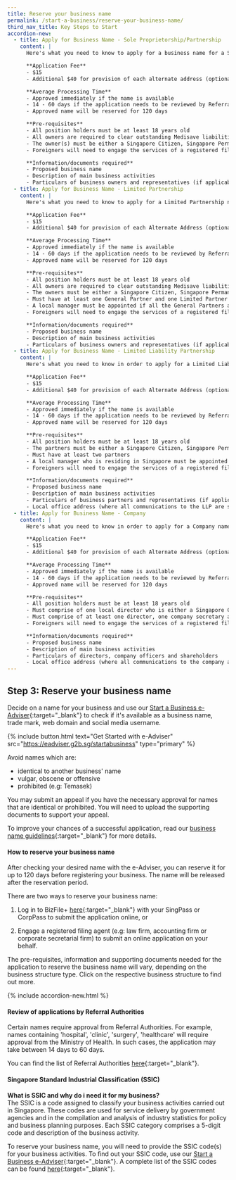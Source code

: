 ```yaml
---
title: Reserve your business name
permalink: /start-a-business/reserve-your-business-name/
third_nav_title: Key Steps to Start
accordion-new:
  - title: Apply for Business Name - Sole Proprietorship/Partnership
    content: |
      Here's what you need to know to apply for a business name for a Sole Proprietorship or Partnership.

      **Application Fee**
      - $15
      - Additional $40 for provision of each alternate address (optional)

      **Average Processing Time**
      - Approved immediately if the name is available
      - 14 - 60 days if the application needs to be reviewed by Referral Authorities
      - Approved name will be reserved for 120 days

      **Pre-requisites**
      - All position holders must be at least 18 years old
      - All owners are required to clear outstanding Medisave liabilities with CPF Board
      - The owner(s) must be either a Singapore Citizen, Singapore Permanent Resident or an EntrePass Holder
      - Foreigners will need to engage the services of a registered filing agent (e.g. a law firm, accounting firm or corporate secretarial firm) to submit the online application on your behalf.

      **Information/documents required**
      - Proposed business name
      - Description of main business activities
      - Particulars of business owners and representatives (if applicable)
  - title: Apply for Business Name - Limited Partnership
    content: |
      Here's what you need to know to apply for a Limited Partnership name.

      **Application Fee**
      - $15
      - Additional $40 for provision of each Alternate Address (optional)

      **Average Processing Time**
      - Approved immediately if the name is available
      - 14 - 60 days if the application needs to be reviewed by Referral Authorities
      - Approved name will be reserved for 120 days

      **Pre-requisites**
      - All position holders must be at least 18 years old
      - All owners are required to clear outstanding Medisave liabilities with CPF Board
      - The owners must be either a Singapore Citizen, Singapore Permanent Resident or an EntrePass Holder
      - Must have at least one General Partner and one Limited Partner
      - A local manager must be appointed if all the General Partners are not residing in Singapore
      - Foreigners will need to engage the services of a registered filing agent (e.g. a law firm, accounting firm or corporate secretarial firm) to submit the online application on your behalf.

      **Information/documents required**
      - Proposed business name
      - Description of main business activities
      - Particulars of business owners and representatives (if applicable)
  - title: Apply for Business Name - Limited Liability Partnership
    content: |
      Here's what you need to know in order to apply for a Limited Liability Partnership (LLP) name.

      **Application Fee**
      - $15
      - Additional $40 for provision of each Alternate Address (optional)

      **Average Processing Time**
      - Approved immediately if the name is available
      - 14 - 60 days if the application needs to be reviewed by Referral Authorities
      - Approved name will be reserved for 120 days

      **Pre-requisites**
      - All position holders must be at least 18 years old
      - The partners must be either a Singapore Citizen, Singapore Permanent Resident or an EntrePass Holder
      - Must have at least two partners
      - A local manager who is residing in Singapore must be appointed
      - Foreigners will need to engage the services of a registered filing agent (e.g. a law firm, accounting firm or corporate secretarial firm) to submit the online application on your behalf.

      **Information/documents required**
      - Proposed business name
      - Description of main business activities
      - Particulars of business partners and representatives (if applicable)
      - Local office address (where all communications to the LLP are sent)
  - title: Apply for Business Name - Company
    content: |
      Here's what you need to know in order to apply for a Company name.

      **Application Fee**
      - $15
      - Additional $40 for provision of each Alternate Address (optional)

      **Average Processing Time**
      - Approved immediately if the name is available
      - 14 - 60 days if the application needs to be reviewed by Referral Authorities
      - Approved name will be reserved for 120 days

      **Pre-requisites**
      - All position holders must be at least 18 years old
      - Must comprise of one local director who is either a Singapore Citizen, Singapore Permanent Resident or an EntrePass Holder, and residing in Singapore
      - Must comprise of at least one director, one company secretary and one shareholder
      - Foreigners will need to engage the services of a registered filing agent (e.g. a law firm, accounting firm or corporate secretarial firm) to submit the online application on your behalf.

      **Information/documents required**
      - Proposed business name
      - Description of main business activities
      - Particulars of directors, company officers and shareholders
      - Local office address (where all communications to the company are sent)   
---
```


## Step 3: Reserve your business name

Decide on a name for your business and use our [Start a Business e-Adviser](https://eadviser.g2b.sg/startabusiness){:target="_blank"} to check if it's available as a business name, trade mark, web domain and social media username.

{% include button.html text="Get Started with e-Adviser" src="https://eadviser.g2b.sg/startabusiness" type="primary" %}

Avoid names which are:
- identical to another business' name
- vulgar, obscene or offensive
- prohibited (e.g: Temasek)

You may submit an appeal if you have the necessary approval for names that are identical or prohibited. You will need to upload the supporting documents to support your appeal.

To improve your chances of a successful application, read our [business name guidelines](https://www.acra.gov.sg/docs/default-source/default-document-library/how-to-guides/lodging-complaints/acra's-policy-statement-on-the-treatment-of-business-names-and-name-complaints.pdf){:target="_blank"} for more details.

#### How to reserve your business name

After checking your desired name with the e-Adviser, you can reserve it for up to 120 days before registering your business. The name will be released after the reservation period.

There are two ways to reserve your business name:

1) Log in to BizFile+ [here](https://www.bizfile.gov.sg/ngbbizfileinternet/faces/oracle/webcenter/portalapp/pages/BizfileHomepage.jspx#/){:target="_blank"} with your SingPass or CorpPass to submit the application online, or

2) Engage a registered filing agent (e.g: law firm, accounting firm or corporate secretarial firm) to submit an online application on your behalf.

The pre-requisites, information and supporting documents needed for the application to reserve the business name will vary, depending on the business structure type. Click on the respective business structure to find out more.

{% include accordion-new.html %}

#### Review of applications by Referral Authorities

Certain names require approval from Referral Authorities. For example, names containing 'hospital', 'clinic', 'surgery', 'healthcare' will require approval from the Ministry of Health. In such cases, the application may take between 14 days to 60 days.

You can find the list of Referral Authorities [here](https://www.acra.gov.sg/how-to-guides/before-you-start/referral-authorities){:target="_blank"}.

#### Singapore Standard Industrial Classification (SSIC)

**What is SSIC and why do i need it for my business?**
<br>The SSIC is a code assigned to classify your business activities carried out in Singapore. These codes are used for service delivery by government agencies and in the compilation and analysis of industry statistics for policy and business planning purposes. Each SSIC category comprises a 5-digit code and description of the business activity.

To reserve your business name, you will need to provide the SSIC code(s) for your business activities. To find out your SSIC code, use our [Start a Business e-Adviser](https://eadviser.g2b.sg/startabusiness){:target="_blank"}. A complete list of the SSIC codes can be found [here](https://www.singstat.gov.sg/-/media/files/standards_and_classifications/industrial_classification/ssic2020-alphabetical-index.xlsx){:target="_blank"}.
